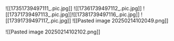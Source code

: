 ![[17351739497111_.pic.jpg]]
![[17361739497112_.pic.jpg]]
![[17371739497113_.pic.jpg]]![[17381739497116_.pic.jpg]]
![[17391739497117_.pic.jpg]]
![[Pasted image 20250214102049.png]]


![[Pasted image 20250214102102.png]]